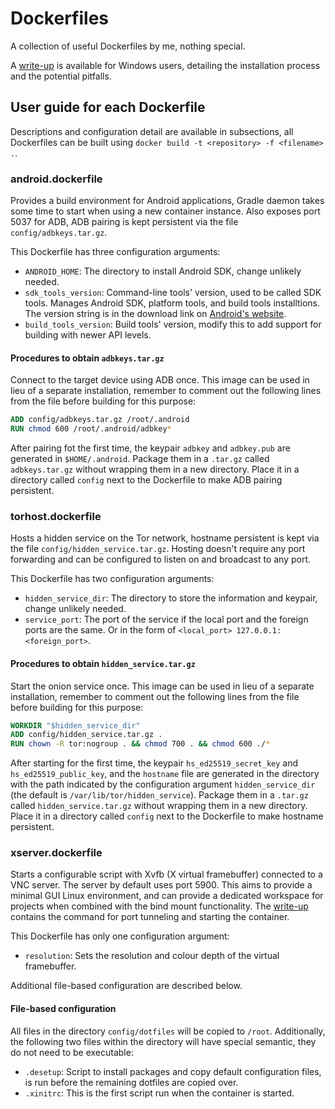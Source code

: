 # Dockerfiles

A collection of useful Dockerfiles by me, nothing special.

A [write-up][writeup] is available for Windows users, detailing the installation
process and the potential pitfalls.

## User guide for each Dockerfile

Descriptions and configuration detail are available in subsections, all
Dockerfiles can be built using `docker build -t <repository> -f <filename> .`.

### android.dockerfile

Provides a build environment for Android applications, Gradle daemon takes some
time to start when using a new container instance. Also exposes port 5037 for
ADB, ADB pairing is kept persistent via the file `config/adbkeys.tar.gz`.

This Dockerfile has three configuration arguments:

- `ANDROID_HOME`: The directory to install Android SDK, change unlikely needed.
- `sdk_tools_version`: Command-line tools' version, used to be called SDK tools.
  Manages Android SDK, platform tools, and build tools installtions. The version
  string is in the download link on [Android's website][cmdline_tools_download].
- `build_tools_version`: Build tools' version, modify this to add support for
  building with newer API levels.

[cmdline_tools_download]: https://developer.android.com/studio

#### Procedures to obtain `adbkeys.tar.gz`

Connect to the target device using ADB once. This image can be used in lieu of a
separate installation, remember to comment out the following lines from the file
before building for this purpose:

```dockerfile
ADD config/adbkeys.tar.gz /root/.android
RUN chmod 600 /root/.android/adbkey*
```

After pairing fot the first time, the keypair `adbkey` and `adbkey.pub` are
generated in `$HOME/.android`. Package them in a `.tar.gz` called
`adbkeys.tar.gz` without wrapping them in a new directory. Place it in a
directory called `config` next to the Dockerfile to make ADB pairing persistent.

### torhost.dockerfile

Hosts a hidden service on the Tor network, hostname persistent is kept via the
file `config/hidden_service.tar.gz`. Hosting doesn't require any port forwarding
and can be configured to listen on and broadcast to any port.

This Dockerfile has two configuration arguments:

- `hidden_service_dir`: The directory to store the information and keypair,
  change unlikely needed.
- `service_port`: The port of the service if the local port and the foreign
  ports are the same. Or in the form of `<local_port> 127.0.0.1:<foreign_port>`.

#### Procedures to obtain `hidden_service.tar.gz`

Start the onion service once. This image can be used in lieu of a separate
installation, remember to comment out the following lines from the file before
building for this purpose:

```dockerfile
WORKDIR "$hidden_service_dir"
ADD config/hidden_service.tar.gz .
RUN chown -R tor:nogroup . && chmod 700 . && chmod 600 ./*
```

After starting for the first time, the keypair `hs_ed25519_secret_key` and
`hs_ed25519_public_key`, and the `hostname` file are generated in the directory
with the path indicated by the configuration argument `hidden_service_dir` (the
default is `/var/lib/tor/hidden_service`). Package them in a `.tar.gz` called
`hidden_service.tar.gz` without wrapping them in a new directory. Place it in a
directory called `config` next to the Dockerfile to make hostname persistent.

### xserver.dockerfile

Starts a configurable script with Xvfb (X virtual framebuffer) connected to a
VNC server. The server by default uses port 5900. This aims to provide a minimal
GUI Linux environment, and can provide a dedicated workspace for projects when
combined with the bind mount functionality. The [write-up][writeup] contains the
command for port tunneling and starting the container.

This Dockerfile has only one configuration argument:

- `resolution`: Sets the resolution and colour depth of the virtual framebuffer.

Additional file-based configuration are described below.

#### File-based configuration

All files in the directory `config/dotfiles` will be copied to `/root`.
Additionally, the following two files within the directory will have special
semantic, they do not need to be executable:

- `.desetup`: Script to install packages and copy default configuration files,
  is run before the remaining dotfiles are copied over.
- `.xinitrc`: This is the first script run when the container is started.

[writeup]: /codedump/docker-wsl-ssh.md.html
